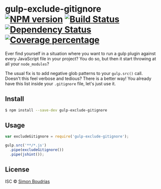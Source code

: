 # gulp-exclude-gitignore [![NPM version][npm-image]][npm-url] [![Build Status][travis-image]][travis-url] [![Dependency Status][daviddm-image]][daviddm-url] [![Coverage percentage][coveralls-image]][coveralls-url]

Ever find yourself in a situation where you want to run a gulp plugin against every JavaScript file in your project? You do so, but then it start throwing at all your `node_modules`?

The usual fix is to add negative glob patterns to your `gulp.src()` call. Doesn't this feel verbose and tedious? There is a better way! You already have this list inside your `.gitignore` file, let's just use it.

## Install

```sh
$ npm install --save-dev gulp-exclude-gitignore
```


## Usage

```js
var excludeGitignore = require('gulp-exclude-gitignore');

gulp.src('**/*.js')
  .pipe(excludeGitignore())
  .pipe(jshint());
```


## License

ISC © [Simon Boudrias](http://simonboudrias.com)


[npm-image]: https://badge.fury.io/js/gulp-exclude-gitignore.svg
[npm-url]: https://npmjs.org/package/gulp-exclude-gitignore
[travis-image]: https://travis-ci.org/SBoudrias/gulp-exclude-gitignore.svg?branch=master
[travis-url]: https://travis-ci.org/SBoudrias/gulp-exclude-gitignore
[daviddm-image]: https://david-dm.org/SBoudrias/gulp-exclude-gitignore.svg?theme=shields.io
[daviddm-url]: https://david-dm.org/SBoudrias/gulp-exclude-gitignore
[coveralls-image]: https://coveralls.io/repos/SBoudrias/gulp-exclude-gitignore/badge.svg
[coveralls-url]: https://coveralls.io/r/SBoudrias/gulp-exclude-gitignore
